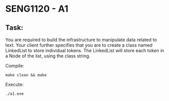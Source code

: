 # SENG1120 - A1

## Task:
You are required to build the infrastructure to manipulate data related to text.
Your client further specifies that you are to create a class named LinkedList to store individual tokens.
The LinkedList will store each token in a Node of the list, using the class string.

Compile:
    
    make clean && make
    
Execute:
    
    ./a1.exe